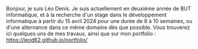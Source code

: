 Bonjour, je suis Léo Denis. Je suis actuellement en deuxième année de BUT informatique, et à la recherche d'un stage dans le développement informatique à partir du 15 avril 2024 pour une durée de 8 à 10 semaines, ou d'une alternance dans ce même domaine dès que possible.
Vous trouverez ici quelques uns de mes travaux, ainsi que sur mon portfolio : https://leod62.github.io/portfolio/
